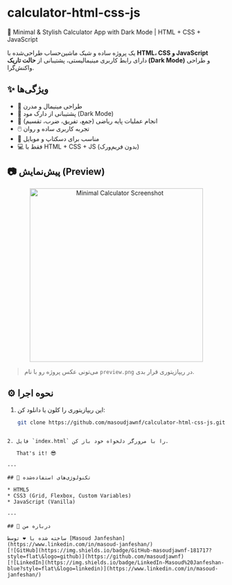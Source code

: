 # calculator-html-css-js
🧮 Minimal &amp; Stylish Calculator App with Dark Mode | HTML + CSS + JavaScript







یک پروژه ساده و شیک ماشین‌حساب طراحی‌شده با **HTML، CSS و JavaScript**  
دارای رابط کاربری مینیمالیستی، پشتیبانی از **حالت تاریک (Dark Mode)** و طراحی واکنش‌گرا.



## ✨ ویژگی‌ها

- 🎨 طراحی مینیمال و مدرن
- 🌙 پشتیبانی از دارک مود (Dark Mode)
- 🧠 انجام عملیات پایه ریاضی (جمع، تفریق، ضرب، تقسیم)
- 🖱️ تجربه کاربری ساده و روان
- 📱 مناسب برای دسکتاپ و موبایل
- 💻 فقط با HTML + CSS + JS (بدون فریم‌ورک)



## 📷 پیش‌نمایش (Preview)

<div align="center">
  <img src="preview.png" alt="Minimal Calculator Screenshot" width="400"/>
</div>

> می‌تونی عکس پروژه رو با نام `preview.png` در ریپازیتوری قرار بدی.



## ⚙️ نحوه اجرا

1. این ریپازیتوری را کلون یا دانلود کن:
   ```bash
   git clone https://github.com/masoudjawnf/calculator-html-css-js.git
````

2. فایل `index.html` را با مرورگر دلخواه خود باز کن.

   That's it! 😎

---

## 🚀 تکنولوژی‌های استفاده‌شده

* HTML5
* CSS3 (Grid, Flexbox, Custom Variables)
* JavaScript (Vanilla)

---

## 📎 درباره من

ساخته شده با ❤️ توسط [Masoud Janfeshan](https://www.linkedin.com/in/masoud-janfeshan/)
[![GitHub](https://img.shields.io/badge/GitHub-masoudjawnf-181717?style=flat\&logo=github)](https://github.com/masoudjawnf)
[![LinkedIn](https://img.shields.io/badge/LinkedIn-Masoud%20Janfeshan-blue?style=flat\&logo=linkedin)](https://www.linkedin.com/in/masoud-janfeshan/)





